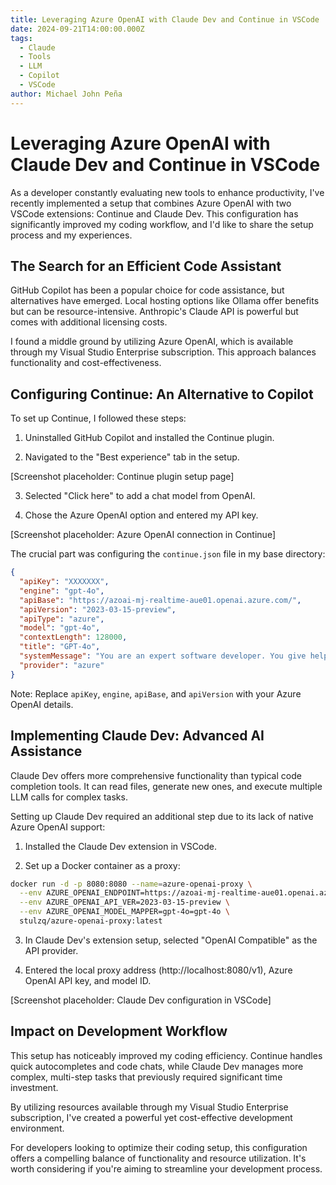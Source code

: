 ```yaml
---
title: Leveraging Azure OpenAI with Claude Dev and Continue in VSCode
date: 2024-09-21T14:00:00.000Z
tags:
  - Claude
  - Tools
  - LLM
  - Copilot
  - VSCode
author: Michael John Peña
---
```


# Leveraging Azure OpenAI with Claude Dev and Continue in VSCode

As a developer constantly evaluating new tools to enhance productivity, I've recently implemented a setup that combines Azure OpenAI with two VSCode extensions: Continue and Claude Dev. This configuration has significantly improved my coding workflow, and I'd like to share the setup process and my experiences.

## The Search for an Efficient Code Assistant

GitHub Copilot has been a popular choice for code assistance, but alternatives have emerged. Local hosting options like Ollama offer benefits but can be resource-intensive. Anthropic's Claude API is powerful but comes with additional licensing costs.

I found a middle ground by utilizing Azure OpenAI, which is available through my Visual Studio Enterprise subscription. This approach balances functionality and cost-effectiveness.

## Configuring Continue: An Alternative to Copilot

To set up Continue, I followed these steps:

1. Uninstalled GitHub Copilot and installed the Continue plugin.

2. Navigated to the "Best experience" tab in the setup.

[Screenshot placeholder: Continue plugin setup page]

3. Selected "Click here" to add a chat model from OpenAI.

4. Chose the Azure OpenAI option and entered my API key.

[Screenshot placeholder: Azure OpenAI connection in Continue]

The crucial part was configuring the `continue.json` file in my base directory:

```json
{
  "apiKey": "XXXXXXX",
  "engine": "gpt-4o",
  "apiBase": "https://azoai-mj-realtime-aue01.openai.azure.com/",
  "apiVersion": "2023-03-15-preview",
  "apiType": "azure",
  "model": "gpt-4o",
  "contextLength": 128000,
  "title": "GPT-4o",
  "systemMessage": "You are an expert software developer. You give helpful and concise responses.",
  "provider": "azure"
}
```

Note: Replace `apiKey`, `engine`, `apiBase`, and `apiVersion` with your Azure OpenAI details.

## Implementing Claude Dev: Advanced AI Assistance

Claude Dev offers more comprehensive functionality than typical code completion tools. It can read files, generate new ones, and execute multiple LLM calls for complex tasks.

Setting up Claude Dev required an additional step due to its lack of native Azure OpenAI support:

1. Installed the Claude Dev extension in VSCode.

2. Set up a Docker container as a proxy:

```bash
docker run -d -p 8080:8080 --name=azure-openai-proxy \
  --env AZURE_OPENAI_ENDPOINT=https://azoai-mj-realtime-aue01.openai.azure.com/ \
  --env AZURE_OPENAI_API_VER=2023-03-15-preview \
  --env AZURE_OPENAI_MODEL_MAPPER=gpt-4o=gpt-4o \
  stulzq/azure-openai-proxy:latest
```

3. In Claude Dev's extension setup, selected "OpenAI Compatible" as the API provider.

4. Entered the local proxy address (http://localhost:8080/v1), Azure OpenAI API key, and model ID.

[Screenshot placeholder: Claude Dev configuration in VSCode]

## Impact on Development Workflow

This setup has noticeably improved my coding efficiency. Continue handles quick autocompletes and code chats, while Claude Dev manages more complex, multi-step tasks that previously required significant time investment.

By utilizing resources available through my Visual Studio Enterprise subscription, I've created a powerful yet cost-effective development environment.

For developers looking to optimize their coding setup, this configuration offers a compelling balance of functionality and resource utilization. It's worth considering if you're aiming to streamline your development process.
